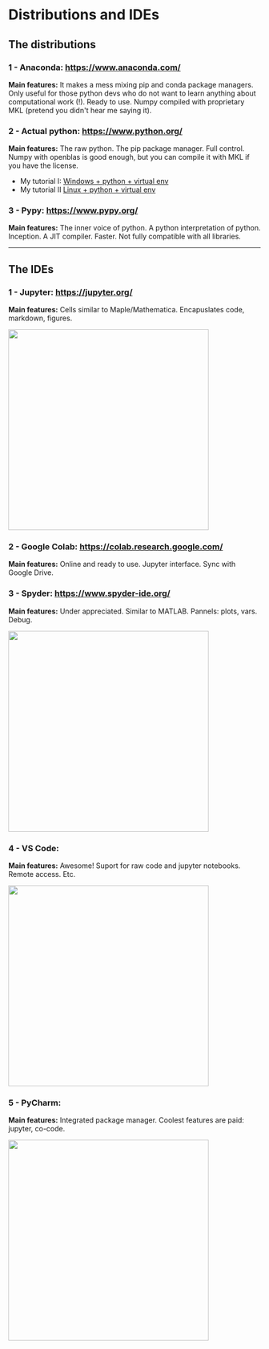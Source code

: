 # Distributions and IDEs

## The distributions

### 1 - Anaconda: https://www.anaconda.com/

**Main features:** It makes a mess mixing pip and conda package managers. Only useful for those python devs who do not want to learn anything about computational work (!).  Ready to use. Numpy compiled with proprietary MKL (pretend you didn't hear me saying it).

### 2 - Actual python: https://www.python.org/

**Main features:** The raw python. The pip package manager. Full control. Numpy with openblas is good enough, but you can compile it with MKL if you have the license.

- My tutorial I: [Windows + python + virtual env](https://www.youtube.com/watch?v=dpdWU59XTP8)
- My tutorial II [Linux + python + virtual env](https://www.youtube.com/watch?v=IE8HzEEFv9c)

### 3 - Pypy: https://www.pypy.org/

**Main features:** The inner voice of python. A python interpretation of python. Inception. A JIT compiler. Faster. Not fully compatible with all libraries.


----------------------------

## The IDEs

### 1 - Jupyter: https://jupyter.org/

**Main features:** Cells similar to Maple/Mathematica. Encapuslates code, markdown, figures.

<img src="https://jupyter.org/assets/labpreview.png" width="400"/>

### 2 - Google Colab: https://colab.research.google.com/

**Main features:** Online and ready to use. Jupyter interface. Sync with Google Drive.



### 3 - Spyder: https://www.spyder-ide.org/

**Main features:** Under appreciated. Similar to MATLAB. Pannels: plots, vars. Debug.

<img src="https://docs.spyder-ide.org/current/_images/mainwindow_default_1610.png" width="400"/>

### 4 - VS Code:

**Main features:** Awesome! Suport for raw code and jupyter notebooks. Remote access. Etc.

<img src="https://code.visualstudio.com/assets/docs/languages/python/python-editing.gif" width="400"/>

### 5 - PyCharm:

**Main features:** Integrated package manager. Coolest features are paid: jupyter, co-code.

<img src="https://www.jetbrains.com/pycharm/img/screenshots/complexLook@2x.jpg" width="400"/>
